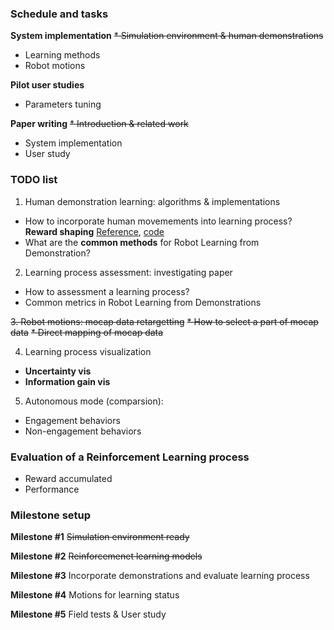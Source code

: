 ### Schedule and tasks
**System implementation**
~~* Simulation environment & human demonstrations~~
* Learning methods
* Robot motions

**Pilot user studies**
* Parameters tuning

**Paper writing**
~~* Introduction & related work~~
* System implementation
* User study

### TODO list
1. Human demonstration learning: algorithms & implementations
* How to incorporate human movemements into learning process? **Reward shaping** [Reference](https://ijcai.org/Proceedings/15/Papers/472.pdf), [code](https://github.com/mike-gimelfarb/bayesian_reward_shaping_rl/blob/master/shaping/RewardShape.py)
* What are the **common methods** for Robot Learning from Demonstration? 

2. Learning process assessment: investigating paper
* How to assessment a learning process?
* Common metrics in Robot Learning from Demonstrations

~~3. Robot motions: mocap data retargetting~~
~~* How to select a part of mocap data~~
~~* Direct mapping of mocap data~~

4. Learning process visualization
* **Uncertainty vis**
* **Information gain vis**

5. Autonomous mode (comparsion):
* Engagement behaviors
* Non-engagement behaviors

### Evaluation of a Reinforcement Learning process
* Reward accumulated
* Performance

### Milestone setup

**Milestone #1**
~~Simulation environment ready~~

**Milestone #2**
~~Reinforcemenet learning models~~

**Milestone #3**
Incorporate demonstrations and evaluate learning process

**Milestone #4**
Motions for learning status

**Milestone #5**
Field tests & User study
